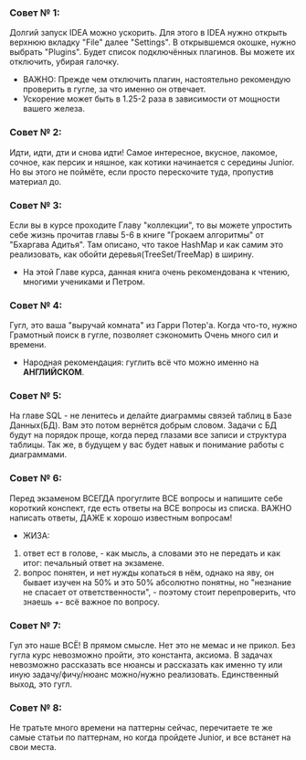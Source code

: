 ### Совет № 1:
Долгий запуск IDEA можно ускорить. Для этого в IDEA нужно открыть верхнюю вкладку "File" далее "Settings".
В открывшемся окошке, нужно выбрать "Plugins". Будет список подключённых плагинов. Вы можете их отключить, убирая галочку.
* ВАЖНО: Прежде чем отключить плагин, настоятельно рекомендую проверить в гугле, за что именно он отвечает.
* Ускорение может быть в 1.25-2 раза в зависимости от мощности вашего железа.

### Совет № 2:
Идти, идти, дти и снова идти! Самое интересное, вкусное, лакомое, сочное, как персик и няшное, как котики
начинается с середины Junior.
Но вы этого не поймёте, если просто перескочите туда, пропустив материал до.

### Совет № 3:
Если вы в курсе проходите Главу "коллекции", то вы можете упростить себе жизнь прочитав главы 5-6 в книге
"Грокаем алгоритмы" от "Бхаргава Адитья". Там описано, что такое HashMap и как самим это реализовать,
как обойти деревья(TreeSet/TreeMap) в ширину.
* На этой Главе курса, данная книга очень рекомендована к чтению, многими учениками и Петром.

### Совет № 4:
Гугл, это ваша "выручай комната" из Гарри Потер'а. Когда что-то, нужно Грамотный поиск в гугле, позволяет сэкономить
Очень много сил и времени.
* Народная рекомендация: гуглить всё что можно именно на **АНГЛИЙСКОМ**. 

### Совет № 5:
На главе SQL - не ленитесь и делайте диаграммы связей таблиц в Базе Данных(БД). Вам это потом вернётся добрым словом.
Задачи с БД будут на порядок проще, когда перед глазами все записи и структура таблицы. Так же, в будущем у вас будет
навык и понимание работы с диаграммами.

### Совет № 6:
Перед экзаменом ВСЕГДА прогуглите ВСЕ вопросы и напишите себе короткий конспект, где есть ответы на ВСЕ вопросы из списка.
ВАЖНО написать ответы, ДАЖЕ к хорошо известным вопросам!
* ЖИЗА: 
1) ответ ест в голове, - как мысль, а словами это не передать и как итог: печальный ответ на экзамене.
2) вопрос понятен, и нет нужды копаться в нём, однако на яву, он бывает изучен на 50% и это 50% абсолютно понятны,
   но "незнание не спасает от ответственности", - поэтому стоит перепроверить, что знаешь +- всё важное по вопросу.

### Совет № 7:
Гул это наше ВСЁ! В прямом смысле. Нет это не мемас и не прикол. Без гугла курс невозможно пройти, это константа, аксиома.
В задачах невозможно рассказать все нюансы и рассказать как именно ту или иную задачу/фичу/нюанс можно/нужно реализовать.
Единственный выход, это гугл.

### Совет № 8:
Не тратьте много времени на паттерны сейчас, перечитаете те же самые статьи по паттернам, но когда пройдете Junior,
и все встанет на свои места.

